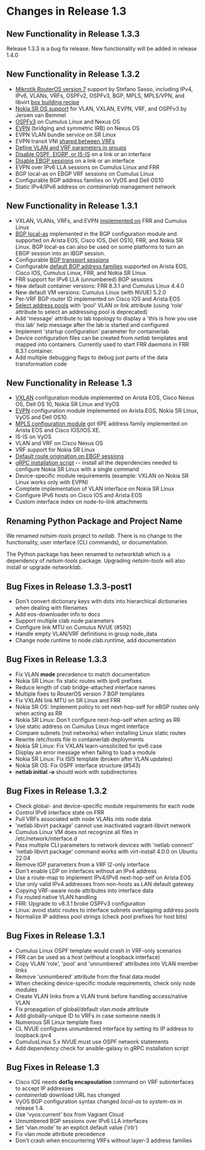 # Changes in Release 1.3

## New Functionality in Release 1.3.3

Release 1.3.3 is a bug fix release. New functionality will be added in release 1.4.0

## New Functionality in Release 1.3.2

* [Mikrotik RouterOS version 7](../platforms.md) support by Stefano Sasso, including IPv4, IPv6, VLANs, VRFs, OSPFv2, OSPFv3, BGP, MPLS, MPLS/VPN, and libvirt [box building recipe](../labs/routeros7.md)
* [Nokia SR OS support](../platforms.md#supported-configuration-modules) for VLAN, VXLAN, EVPN, VRF, and OSPFv3 by Jeroen van Bemmel
* [OSPFv3](../module/ospf.md) on Cumulus Linux and Nexus OS
* [EVPN](../module/evpn.md) (bridging and symmetric IRB) on Nexus OS
* EVPN VLAN bundle service on SR Linux
* EVPN transit VNI [shared between VRFs](../module/evpn.md#integrated-routing-and-bridging)
* [Define VLAN and VRF parameters in groups](../groups.md#using-group-node-data-with-vrfs-and-vlans)
* [Disable OSPF, EIGRP, or IS-IS](routing_disable) on a link or an interface 
* [Disable EBGP sessions](routing_disable) on a link or an interface
* EVPN over IPv6 LLA sessions on Cumulus Linux and FRR
* BGP local-as on EBGP VRF sessions on Cumulus Linux
* Configurable BGP address families on VyOS and Dell OS10
* Static IPv4/IPv6 address on *containerlab* management network

## New Functionality in Release 1.3.1

* VXLAN, VLANs, VRFs, and EVPN [implemented on](platform-dataplane-support) FRR and Cumulus Linux
* [BGP local-as](../module/bgp.md#node-configuration-parameters) implemented in the BGP configuration module and supported on Arista EOS, Cisco IOS, Dell OS10, FRR, and Nokia SR Linux. BGP local-as can also be used on some platforms to turn an EBGP session into an IBGP session.
* Configurable [BGP transport sessions](../module/bgp.md#node-configuration-parameters)
* Configurable [default BGP address families](../module/bgp.md#node-configuration-parameters) supported on Arista EOS, Cisco IOS, Cumulus Linux, FRR, and Nokia SR Linux.
* FRR support for IPv6 LLA (unnumbered) BGP sessions
* New default container versions: FRR 8.3.1 and Cumulus Linux 4.4.0
* New default VM versions: Cumulus Linux (with NVUE) 5.2.0
* Per-VRF BGP router ID implemented on Cisco IOS and Arista EOS
* [Select address pools](../links.md#selecting-custom-address-pools) with 'pool' VLAN or link attribute (using 'role' attribute to select an addressing pool is deprecated)
* Add 'message' attribute to lab topology to display a 'this is how you use this lab' help message after the lab is started and configured
* Implement 'startup configuration' parameter for containerlab
* Device configuration files can be created from *netlab* templates and mapped into containers. Currently used to start FRR daemons in FRR 8.3.1 container.
* Add multiple debugging flags to debug just parts of the data transformation code

## New Functionality in Release 1.3

* [VXLAN](../module/vxlan.md) configuration module implemented on Arista EOS, Cisco Nexus OS, Dell OS 10, Nokia SR Linux and VyOS
* [EVPN](../module/evpn.md) configuration module implemented on Arista EOS, Nokia SR Linux, VyOS and Dell OS10.
* [MPLS configuration module](../module/mpls.md) got 6PE address family implemented on Arista EOS and Cisco IOS/IOS XE.
* IS-IS on VyOS
* VLAN and VRF on Cisco Nexus OS
* VRF support for Nokia SR Linux
* [Default route origination on EBGP sessions](../plugins/ebgp.utils.md)
* [gRPC installation script](../netlab/install.md) -- install all the dependencies needed to configure Nokia SR Linux with a single command
* Device-specific module requirements (example: VXLAN on Nokia SR Linux works only with EVPN)
* Complete implementation of VLAN interface on Nokia SR Linux
* Configure IPv6 hosts on Cisco IOS and Arista EOS
* Custom interface index on node-to-link attachments

## Renaming Python Package and Project Name

We renamed *netsim-tools* project to *netlab*. There is no change to the functionality, user interface (CLI commands), or documentation.

The Python package has been renamed to *networklab* which is a dependency of *netsim-tools* package. Upgrading *netsim-tools* will also install or upgrade *networklab*.

## Bug Fixes in Release 1.3.3-post1

* Don't convert dictionary keys with dots into hierarchical dictionaries when dealing with filenames
* Add eos-downloader info to docs
* Support multiple clab node parameters
* Configure link MTU on Cumulus NVUE (#592)
* Handle empty VLAN/VRF definitions in group node_data
* Change node.runtime to node.clab.runtime, add documentation 

## Bug Fixes in Release 1.3.3

* Fix VLAN **mode** precedence to match documentation
* Nokia SR Linux: fix static routes with ipv6 prefixes
* Reduce length of clab bridge-attached interface names
* Multiple fixes to RouterOS version 7 BGP templates
* Fix VXLAN link MTU on SR Linux and FRR
* Nokia SR OS: Implement policy to set next-hop-self for eBGP routes only when acting as RR
* Nokia SR Linux: Don't configure next-hop-self when acting as RR 
* Use static address on Cumulus Linux mgmt interface
* Compare subnets (not networks) when installing Linux static routes
* Rewrite /etc/hosts file in containerlab deployments
* Nokia SR Linux: Fix VXLAN learn-unsolicited for ipv6 case
* Display an error message when failing to load a module
* Nokia SR Linux: Fix ISIS template (broken after VLAN updates)
* Nokia SR OS: Fix OSPF interface structure (#543)
* **netlab initial -o** should work with subdirectories

## Bug Fixes in Release 1.3.2

* Check global- and device-specific module requirements for each node
* Control IPv6 interface state on FRR
* Pull VRFs associated with node VLANs into node data
* 'netlab libvirt package' cannot use inactivated vagrant-libvirt network
* Cumulus Linux VM does not recognize all files in /etc/network/interface.d
* Pass multiple CLI parameters to network devices with 'netlab connect'
* 'netlab libvirt package' command works  with virt-install 4.0.0 on Ubuntu 22.04
* Remove IGP parameters from a VRF l2-only interface
* Don't enable LDP on interfaces without an IPv4 address
* Use a route-map to implement IPv4/IPv6 next-hop-self on Arista EOS
* Use only valid IPv4 addresses from non-hosts as LAN default gateway
* Copying VRF-aware node attributes into interface data
* Fix routed native VLAN handling
* FRR: Upgrade to v8.3.1 broke OSPFv3 configuration
* Linux: avoid static routes to interface subnets overlapping address pools
* Normalize IP address pool strings (check pool prefixes for host bits)

## Bug Fixes in Release 1.3.1

* Cumulus Linux OSPF template would crash in VRF-only scenarios
* FRR can be used as a host (without a loopback interface)
* Copy VLAN 'role', 'pool' and 'unnumbered' attributes into VLAN member links
* Remove 'unnumbered' attribute from the final data model
* When checking device-specific module requirements, check only node modules
* Create VLAN links from a VLAN trunk before handling access/native VLAN
* Fix propagation of global/default vlan.mode attribute
* Add globally-unique ID to VRFs in case someone needs it
* Numerous SR Linux template fixes
* CL NVUE configures unnumbered interface by setting its IP address to loopback.ipv4
* CumulusLinux 5.x NVUE must use OSPF network statements
* Add dependency check for ansible-galaxy in gRPC installation script

## Bug Fixes in Release 1.3

* Cisco IOS needs **dot1q encapsulation** command on VRF subinterfaces to accept IP addresses
* *containerlab* download URL has changed
* VyOS BGP configuration syntax changed _local-as_ to _system-as_ in release 1.4.
* Use 'vyos:current' box from Vagrant Cloud
* Unnumbered BGP sessions over IPv6 LLA interfaces
* Set 'vlan.mode' to an explicit default value ('irb')
* Fix vlan.mode attribute precedence
* Don't crash when encountering VRFs without layer-3 address families
